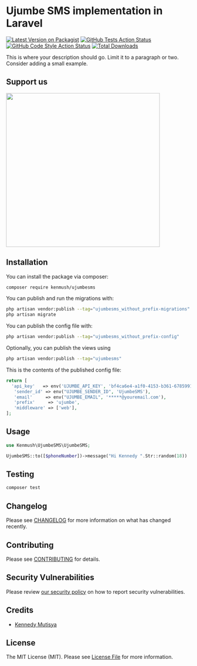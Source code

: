 # Ujumbe SMS implementation in Laravel

[![Latest Version on Packagist](https://img.shields.io/packagist/v/kenmush/ujumbesms.svg?style=flat-square)](https://packagist.org/packages/kenmush/ujumbesms)
[![GitHub Tests Action Status](https://img.shields.io/github/workflow/status/kenmush/ujumbesms/run-tests?label=tests)](https://github.com/kenmush/ujumbesms/actions?query=workflow%3Arun-tests+branch%3Amain)
[![GitHub Code Style Action Status](https://img.shields.io/github/workflow/status/kenmush/ujumbesms/Check%20&%20fix%20styling?label=code%20style)](https://github.com/kenmush/ujumbesms/actions?query=workflow%3A"Check+%26+fix+styling"+branch%3Amain)
[![Total Downloads](https://img.shields.io/packagist/dt/kenmush/ujumbesms.svg?style=flat-square)](https://packagist.org/packages/kenmush/ujumbesms)

This is where your description should go. Limit it to a paragraph or two. Consider adding a small example.

## Support us

[<img src="https://github-ads.s3.eu-central-1.amazonaws.com/UjumbeSMS.jpg?t=1" width="419px" />](https://spatie.be/github-ad-click/UjumbeSMS)

## Installation

You can install the package via composer:

```bash
composer require kenmush/ujumbesms
```

You can publish and run the migrations with:

```bash
php artisan vendor:publish --tag="ujumbesms_without_prefix-migrations"
php artisan migrate
```

You can publish the config file with:
```bash
php artisan vendor:publish --tag="ujumbesms_without_prefix-config"
```

Optionally, you can publish the views using

```bash
php artisan vendor:publish --tag="ujumbesms"
```

This is the contents of the published config file:

```php
return [
  'api_key'   => env('UJUMBE_API_KEY', 'bf4ca6e4-a1f0-4153-b361-6785991083c3'),
   'sender_id' => env("UJUMBE_SENDER_ID", 'UjumbeSMS'),
   'email'     => env("UJUMBE_EMAIL", '*****@youremail.com'),
   'prefix'     => 'ujumbe',
   'middleware' => ['web'],
];
```

## Usage

```php
use Kenmush\UjumbeSMS\UjumbeSMS;

UjumbeSMS::to([$phoneNumber])->message("Hi Kennedy ".Str::random(18))
```

## Testing

```bash
composer test
```

## Changelog

Please see [CHANGELOG](CHANGELOG.md) for more information on what has changed recently.

## Contributing

Please see [CONTRIBUTING](.github/CONTRIBUTING.md) for details.

## Security Vulnerabilities

Please review [our security policy](../../security/policy) on how to report security vulnerabilities.

## Credits

- [Kennedy Mutisya](https://github.com/kenmush)

## License

The MIT License (MIT). Please see [License File](LICENSE.md) for more information.
